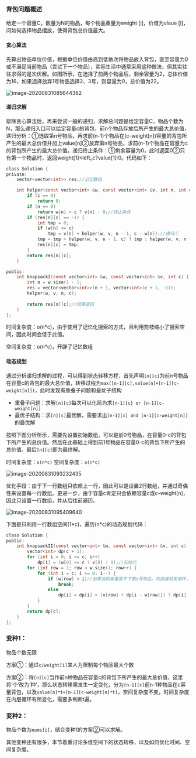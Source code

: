 ### 背包问题概述

给定一个容量C，数量为N的物品，每个物品重量为weight [i]，价值为vlaue [i]，问如何选择物品摆放，使得背包总价值最大。

#### 贪心算法

先算出物品单位价值，根据单位价值由高到低依次将物品放入背包，直至容量为0或不满足当前物品（尝试下一个物品），实际生活中通常采用这种做法，但其实往往求得的是次优解。如图所示，在选择了前两个物品后，剩余容量为2，总体价值为16，如果选择放弃1号物品选择2、3号，则容量为0，总价值为22。

![image-20200831085644362](https://imagebag.oss-cn-chengdu.aliyuncs.com/img/image-20200831085644362.png)

#### 递归求解

排除贪心算法后，再来尝试一般的递归，求解总问题是给定容量C，物品个数为N，那么递归入口可以给定容量c的背包，前n个物品存放后所产生的最大总价值，递归分析：①选取第n号物品，再求前(n-1)个物品在(c-weight[n])容量的背包所产生的最大总价值并加上value[n]②放弃第n号物品，求前(n-1)个物品在容量为c的背包所产生的最大总价值。递归终止条件：①剩余容量为0，此时返回0②只有第一个物品时，返回weight[1]<left_c?value[1]:0。代码如下：

```c
class Solution {
private:
    vector<vector<int>> res;//记忆数组

    int helper(const vector<int> &w, const vector<int> &v, int n, int c) {
        if (c == 0)
            return 0;
        if (n == 0)
            return w[n] < c ? v[n] : 0;//终止条件
        if (res[n][c] == -1) {
            int tmp = 0;
            if (w[n] <= c)
                tmp = v[n] + helper(w, v, n - 1, c - w[n]);//递归①
            tmp = tmp > helper(w, v, n - 1, c) ? tmp : helper(w, v, n - 1, c);//递归②
            res[n][c] = tmp;
        }
        return res[n][c];
    }

public:
    int knapsackI(const vector<int> &w, const vector<int> &v, int c) {
        int n = w.size() - 1;
        res = vector<vector<int>>(n + 1, vector<int>(c + 1, -1));
        helper(w, v, n, c);
		
        return res[n][c];//结果返回
    }
};
```

时间复杂度：o(n*c)，由于使用了记忆化搜索的方式，且利用剪枝缩小了搜索空间，因此时间会低于此值。

空间复杂度：o(n*c)，开辟了记忆数组

#### 动态规划

通过分析递归求解的过程，可以得到状态转移方程，首先声明`[n][c]`为前n号物品在容量c的背包的最大总价值，转移过程为`max([n-1][c],value[n]+[n-1][c-weight[n]])`，此时发现有重叠子问题和最优子结构

- 重叠子问题：求解`[n][c]`每次可以化简为求`[n-1][c] or [n-1][c-weight[n]]`
- 最优子结构：求`[n][c]`最优解，需要求出`[n-1][c] and [n-1][c-weight[n]]`的最优解

按照下图分析所示，需要先设置初始数组，可以是前0号物品，在容量0-c的背包下所产生的总价值。然后在此基础上得到前1号物品在容量0-c的背包下所产生的总价值。最后`[n][c]`即为最终解。

时间复杂度：`o(n*c)`	空间复杂度：`o(n*c)`

![image-20200831093232435](https://imagebag.oss-cn-chengdu.aliyuncs.com/img/image-20200831093232435.png)

优化手段：由于下一行数组只依赖上一行，因此可以是设置2行数组，并通过奇偶性来设置每一行数组。更进一步，由于容量c肯定只会依赖容量c或c-weight[n]，因此只设置一行数组，并从后往前遍历。

![image-20200831095409640](https://imagebag.oss-cn-chengdu.aliyuncs.com/img/image-20200831095409640.png)

下面是只利用一行数组空间(1*c)，遍历(n\*c)的动态规划代码：

```c
class Solution {
public:
    int knapsackII(const vector<int> &w, const vector<int> &v, int c) {
        vector<int> dp(c + 1);
        for (int i = 0; i <= c; i++)
            dp[i] = (w[0] <= c ? v[0] : 0);//初始化
        for (int row = 1; row < w.size(); row++) {
            for (int i = c; i >= 0; i--) {
                if (w[row] < i)//如果当前容量放不下第n号物品，则直接结束循环，复用前n-1号物品，进一步节省时间
                    break;
                else 
                    dp[i] = dp[i] > (v[row] + dp[i - w[row]]) ? dp[i] : (v[row] + dp[i - w[row]]);
            }
        }
        return dp[c];
    }
};
```

### 变种1：

物品个数无限

方案①：通过`c/weight[i]`来人为限制每个物品最大个数

方案②：将`[n][c]`当作前n种物品在容量c的背包下所产生的最大总价值，这里将‘个’改为‘种’，那么状态转移需发生一定变化，分为`[n-1][c]`前n-1种物品在c容量背包，以及`value[n]*t+[n-1][c-weight[n]*t]`，空间复杂度不变，时间复杂度在内层循环有所变化，需要多判断t遍。

### 变种2：

物品个数为`nums[i]`，结合变种1的方案②可以求解。

其他变种还有很多，本节着重讨论多维空间下的状态转移，以及如何优化时间、空间复杂度。